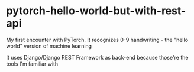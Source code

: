 # pytorch-hello-world-but-with-rest-api

My first encounter with PyTorch. It recognizes 0-9 handwriting - the "hello world" version of machine learning

It uses Django/Django REST Framework as back-end because those're the tools I'm familiar with
